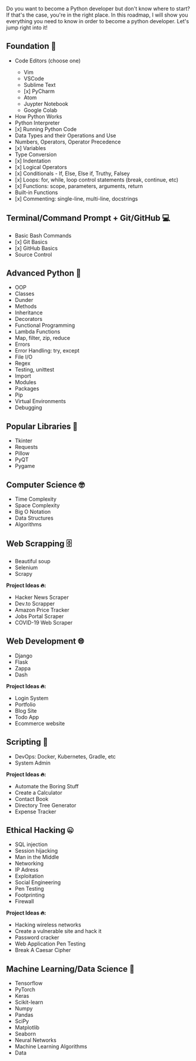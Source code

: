 
<p>Do you want to become a Python developer but don't know where to start? If that's the case, you're in the right place. In this roadmap, I will show you everything you need to know in order to become a python developer. Let's jump right into it!</p>

<h2>
  Foundation 🐍
</h2>

<ul>
    <li>Code Editors (choose one)</li>
    <ul>
        <li>Vim</li>
        <li>VSCode</li>
        <li>Sublime Text</li>
        <li> [x] PyCharm</li>
        <li>Atom</li>
        <li>Juypter Notebook</li>
        <li>Google Colab</li>
</ul>


</li>
<li>How Python Works</li>
<li>Python Interpreter</li>
<li> [x] Running Python Code</li>
<li>Data Types and their Operations and Use</li>
<li>Numbers, Operators, Operator Precedence</li>
<li> [x] Variables</li>
<li>Type Conversion</li>
<li> [x] Indentation</li>
<li> [x] Logical Operators</li>
<li> [x] Conditionals - If, Else, Else if, Truthy, Falsey</li>
<li> [x] Loops: for, while, loop control statements (break, continue, etc)</li>
<li> [x] Functions: scope, parameters, arguments, return</li>
<li>Built-in Functions</li>
<li> [x] Commenting: single-line, multi-line, docstrings</li>
</ul>

<h2>
  Terminal/Command Prompt + Git/GitHub 💻
</h2>
<ul>
<li>Basic Bash Commands</li>
<li>[x] Git Basics</li>
<li>[x] GitHub Basics</li>
<li>Source Control</li>
</ul>

<h2>
  Advanced Python 🐍
</h2>
<ul>
<li>OOP</li>
<li>Classes</li>
<li>Dunder</li>
<li>Methods</li>
<li>Inheritance</li>
<li>Decorators</li>
<li>Functional Programming</li>
<li>Lambda Functions</li>
<li>Map, filter, zip, reduce</li>
<li>Errors</li>
<li>Error Handling: try, except</li>
<li>File I/O</li>
<li>Regex</li>
<li>Testing, unittest</li>
<li>Import</li>
<li>Modules</li>
<li>Packages</li>
<li>Pip</li>
<li>Virtual Environments</li>
<li>Debugging</li>
</ul>

<h2>
  Popular Libraries 📙
</h2>
<ul>
<li>Tkinter</li>
<li>Requests</li>
<li>Pillow</li>
<li>PyQT</li>
<li>Pygame</li>
</ul>

<h2>
  Computer Science 🤓
</h2>
<ul>
<li>Time Complexity</li>
<li>Space Complexity</li>
<li>Big O Notation</li>
<li>Data Structures</li>
<li>Algorithms</li>
</ul>

<h2>
  Web Scrapping 🗄️
</h2>
<ul>
<li>Beautiful soup</li>
<li>Selenium</li>
<li>Scrapy</li>
</ul>

<p><strong>Project Ideas 🔥:</strong></p>
<ul>
<li>Hacker News Scraper</li>
<li>Dev.to Scrapper</li>
<li>Amazon Price Tracker</li>
<li>Jobs Portal Scraper</li>
<li>COVID-19 Web Scraper</li>
</ul>

<h2>
  Web Development 🌐
</h2>
<ul>
<li>Django</li>
<li>Flask</li>
<li>Zappa</li>
<li>Dash</li>
</ul>

<p><strong>Project Ideas 🔥:</strong></p>
<ul>
<li>Login System</li>
<li>Portfolio</li>
<li>Blog Site</li>
<li>Todo App</li>
<li>Ecommerce website</li>
</ul>

<h2>
  Scripting 📜
</h2>
<ul>
<li>DevOps: Docker, Kubernetes, Gradle, etc</li>
<li>System Admin</li>
</ul>

<p><strong>Project Ideas 🔥:</strong></p>
<ul>
<li>Automate the Boring Stuff</li>
<li>Create a Calculator</li>
<li>Contact Book</li>
<li>Directory Tree Generator</li>
<li>Expense Tracker</li>
</ul>

<h2>
  Ethical Hacking 🤐
</h2>
<ul>
<li>SQL injection</li>
<li>Session hijacking</li>
<li>Man in the Middle</li>
<li>Networking</li>
<li>IP Adress</li>
<li>Exploitation</li>
<li>Social Engineering </li>
<li>Pen Testing</li>
<li>Footprinting</li>
<li>Firewall</li>
</ul>

<p><strong>Project Ideas 🔥:</strong></p>
<ul>
<li>Hacking wireless networks</li>
<li>Create a vulnerable site and hack it</li>
<li>Password cracker</li>
<li>Web Application Pen Testing</li>
<li>Break A Caesar Cipher</li>
</ul>

<h2>
  </a>
  Machine Learning/Data Science 🤖
</h2>
<ul>
<li>Tensorflow</li>
<li>PyTorch</li>
<li>Keras</li>
<li>Scikit-learn</li>
<li>Numpy</li>
<li>Pandas</li>
<li>SciPy</li>
<li>Matplotlib</li>
<li>Seaborn</li>
<li>Neural Networks</li>
<li>Machine Learning Algorithms</li>
<li>Data</li>
</ul>
